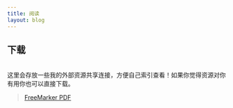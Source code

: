```yaml
---
title: 阅读
layout: blog
---
```

<link rel="stylesheet" href="/res/css/page.css">
<h2 class="category">下载</h2><br>
这里会存放一些我的外部资源共享连接，方便自己索引查看！如果你觉得资源对你有用你也可以直接下载。
<div class="link">
 
>   [FreeMarker PDF](/resource/FreeMarker.pdf)
  
</div>
